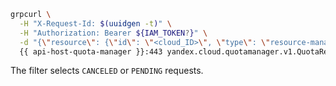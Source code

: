 ```bash
grpcurl \
  -H "X-Request-Id: $(uuidgen -t)" \
  -H "Authorization: Bearer ${IAM_TOKEN?}" \
  -d "{\"resource\": {\"id\": \"<cloud_ID>\", \"type\": \"resource-manager.cloud\"}, \"filter\": \"status in ('CANCELED', 'PENDING')\"}" \
  {{ api-host-quota-manager }}:443 yandex.cloud.quotamanager.v1.QuotaRequestService/List
```

The filter selects `CANCELED` or `PENDING` requests.